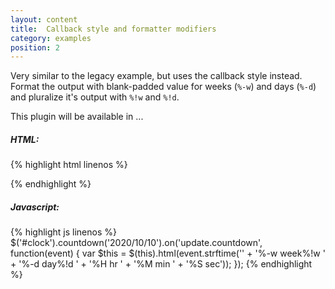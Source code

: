 ```yaml
---
layout: content
title:  Callback style and formatter modifiers
category: examples
position: 2
---
```

Very similar to the legacy example, but uses the callback style instead. Format the output with blank-padded value for weeks (`%-w`) and days (`%-d`) and pluralize it's output with `%!w` and `%!d`.

<div class="big-countdown">
    This plugin will be available in ...
    <div id="clock"></div>
</div>

<script type="text/javascript">
    var sixMonths = new Date(new Date().valueOf() + 6 * 30 * 24 * 60 * 60 * 1000);

    $('#clock').countdown(sixMonths).on('update.countdown', function(event) {
    var $this = $(this).html(event.strftime(''
        + '<span>%-w</span> week%!w '
        + '<span>%-d</span> day%!d '
        + '<span>%H</span> hr '
        + '<span>%M</span> min '
        + '<span>%S</span> sec'));
    });
</script>

##### HTML:
{% highlight html linenos %}
<div id="clock"></div>
{% endhighlight %}

##### Javascript:
{% highlight js linenos %}
$('#clock').countdown('2020/10/10').on('update.countdown', function(event) {
    var $this = $(this).html(event.strftime(''
        + '<span>%-w</span> week%!w '
        + '<span>%-d</span> day%!d '
        + '<span>%H</span> hr '
        + '<span>%M</span> min '
        + '<span>%S</span> sec'));
});
{% endhighlight %}